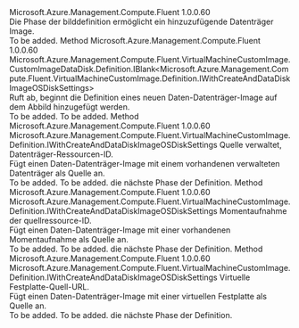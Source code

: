 <Type Name="IWithDataDiskImage" FullName="Microsoft.Azure.Management.Compute.Fluent.VirtualMachineCustomImage.Definition.IWithDataDiskImage">
  <TypeSignature Language="C#" Value="public interface IWithDataDiskImage" />
  <TypeSignature Language="ILAsm" Value=".class public interface auto ansi abstract IWithDataDiskImage" />
  <TypeSignature Language="DocId" Value="T:Microsoft.Azure.Management.Compute.Fluent.VirtualMachineCustomImage.Definition.IWithDataDiskImage" />
  <TypeSignature Language="VB.NET" Value="Public Interface IWithDataDiskImage" />
  <TypeSignature Language="F#" Value="type IWithDataDiskImage = interface" />
  <AssemblyInfo>
    <AssemblyName>Microsoft.Azure.Management.Compute.Fluent</AssemblyName>
    <AssemblyVersion>1.0.0.60</AssemblyVersion>
  </AssemblyInfo>
  <Interfaces />
  <Docs>
    <summary>
            Die Phase der bilddefinition ermöglicht ein hinzuzufügende Datenträger Image.
            </summary>
    <remarks>To be added.</remarks>
  </Docs>
  <Members>
    <Member MemberName="DefineDataDiskImage">
      <MemberSignature Language="C#" Value="public Microsoft.Azure.Management.Compute.Fluent.VirtualMachineCustomImage.CustomImageDataDisk.Definition.IBlank&lt;Microsoft.Azure.Management.Compute.Fluent.VirtualMachineCustomImage.Definition.IWithCreateAndDataDiskImageOSDiskSettings&gt; DefineDataDiskImage ();" />
      <MemberSignature Language="ILAsm" Value=".method public hidebysig newslot virtual instance class Microsoft.Azure.Management.Compute.Fluent.VirtualMachineCustomImage.CustomImageDataDisk.Definition.IBlank`1&lt;class Microsoft.Azure.Management.Compute.Fluent.VirtualMachineCustomImage.Definition.IWithCreateAndDataDiskImageOSDiskSettings&gt; DefineDataDiskImage() cil managed" />
      <MemberSignature Language="DocId" Value="M:Microsoft.Azure.Management.Compute.Fluent.VirtualMachineCustomImage.Definition.IWithDataDiskImage.DefineDataDiskImage" />
      <MemberSignature Language="VB.NET" Value="Public Function DefineDataDiskImage () As IBlank(Of IWithCreateAndDataDiskImageOSDiskSettings)" />
      <MemberSignature Language="F#" Value="abstract member DefineDataDiskImage : unit -&gt; Microsoft.Azure.Management.Compute.Fluent.VirtualMachineCustomImage.CustomImageDataDisk.Definition.IBlank&lt;Microsoft.Azure.Management.Compute.Fluent.VirtualMachineCustomImage.Definition.IWithCreateAndDataDiskImageOSDiskSettings&gt;" Usage="iWithDataDiskImage.DefineDataDiskImage " />
      <MemberType>Method</MemberType>
      <AssemblyInfo>
        <AssemblyName>Microsoft.Azure.Management.Compute.Fluent</AssemblyName>
        <AssemblyVersion>1.0.0.60</AssemblyVersion>
      </AssemblyInfo>
      <ReturnValue>
        <ReturnType>Microsoft.Azure.Management.Compute.Fluent.VirtualMachineCustomImage.CustomImageDataDisk.Definition.IBlank&lt;Microsoft.Azure.Management.Compute.Fluent.VirtualMachineCustomImage.Definition.IWithCreateAndDataDiskImageOSDiskSettings&gt;</ReturnType>
      </ReturnValue>
      <Parameters />
      <Docs>
        <summary>
            Ruft ab, beginnt die Definition eines neuen Daten-Datenträger-Image auf dem Abbild hinzugefügt werden.
            </summary>
        <returns>To be added.</returns>
        <remarks>To be added.</remarks>
      </Docs>
    </Member>
    <Member MemberName="WithDataDiskImageFromManagedDisk">
      <MemberSignature Language="C#" Value="public Microsoft.Azure.Management.Compute.Fluent.VirtualMachineCustomImage.Definition.IWithCreateAndDataDiskImageOSDiskSettings WithDataDiskImageFromManagedDisk (string sourceManagedDiskId);" />
      <MemberSignature Language="ILAsm" Value=".method public hidebysig newslot virtual instance class Microsoft.Azure.Management.Compute.Fluent.VirtualMachineCustomImage.Definition.IWithCreateAndDataDiskImageOSDiskSettings WithDataDiskImageFromManagedDisk(string sourceManagedDiskId) cil managed" />
      <MemberSignature Language="DocId" Value="M:Microsoft.Azure.Management.Compute.Fluent.VirtualMachineCustomImage.Definition.IWithDataDiskImage.WithDataDiskImageFromManagedDisk(System.String)" />
      <MemberSignature Language="VB.NET" Value="Public Function WithDataDiskImageFromManagedDisk (sourceManagedDiskId As String) As IWithCreateAndDataDiskImageOSDiskSettings" />
      <MemberSignature Language="F#" Value="abstract member WithDataDiskImageFromManagedDisk : string -&gt; Microsoft.Azure.Management.Compute.Fluent.VirtualMachineCustomImage.Definition.IWithCreateAndDataDiskImageOSDiskSettings" Usage="iWithDataDiskImage.WithDataDiskImageFromManagedDisk sourceManagedDiskId" />
      <MemberType>Method</MemberType>
      <AssemblyInfo>
        <AssemblyName>Microsoft.Azure.Management.Compute.Fluent</AssemblyName>
        <AssemblyVersion>1.0.0.60</AssemblyVersion>
      </AssemblyInfo>
      <ReturnValue>
        <ReturnType>Microsoft.Azure.Management.Compute.Fluent.VirtualMachineCustomImage.Definition.IWithCreateAndDataDiskImageOSDiskSettings</ReturnType>
      </ReturnValue>
      <Parameters>
        <Parameter Name="sourceManagedDiskId" Type="System.String" />
      </Parameters>
      <Docs>
        <param name="sourceManagedDiskId">Quelle verwaltet, Datenträger-Ressourcen-ID.</param>
        <summary>
            Fügt einen Daten-Datenträger-Image mit einem vorhandenen verwalteten Datenträger als Quelle an.
            </summary>
        <returns>To be added.</returns>
        <remarks>To be added.</remarks>
        <return>die nächste Phase der Definition.</return>
      </Docs>
    </Member>
    <Member MemberName="WithDataDiskImageFromSnapshot">
      <MemberSignature Language="C#" Value="public Microsoft.Azure.Management.Compute.Fluent.VirtualMachineCustomImage.Definition.IWithCreateAndDataDiskImageOSDiskSettings WithDataDiskImageFromSnapshot (string sourceSnapshotId);" />
      <MemberSignature Language="ILAsm" Value=".method public hidebysig newslot virtual instance class Microsoft.Azure.Management.Compute.Fluent.VirtualMachineCustomImage.Definition.IWithCreateAndDataDiskImageOSDiskSettings WithDataDiskImageFromSnapshot(string sourceSnapshotId) cil managed" />
      <MemberSignature Language="DocId" Value="M:Microsoft.Azure.Management.Compute.Fluent.VirtualMachineCustomImage.Definition.IWithDataDiskImage.WithDataDiskImageFromSnapshot(System.String)" />
      <MemberSignature Language="VB.NET" Value="Public Function WithDataDiskImageFromSnapshot (sourceSnapshotId As String) As IWithCreateAndDataDiskImageOSDiskSettings" />
      <MemberSignature Language="F#" Value="abstract member WithDataDiskImageFromSnapshot : string -&gt; Microsoft.Azure.Management.Compute.Fluent.VirtualMachineCustomImage.Definition.IWithCreateAndDataDiskImageOSDiskSettings" Usage="iWithDataDiskImage.WithDataDiskImageFromSnapshot sourceSnapshotId" />
      <MemberType>Method</MemberType>
      <AssemblyInfo>
        <AssemblyName>Microsoft.Azure.Management.Compute.Fluent</AssemblyName>
        <AssemblyVersion>1.0.0.60</AssemblyVersion>
      </AssemblyInfo>
      <ReturnValue>
        <ReturnType>Microsoft.Azure.Management.Compute.Fluent.VirtualMachineCustomImage.Definition.IWithCreateAndDataDiskImageOSDiskSettings</ReturnType>
      </ReturnValue>
      <Parameters>
        <Parameter Name="sourceSnapshotId" Type="System.String" />
      </Parameters>
      <Docs>
        <param name="sourceSnapshotId">Momentaufnahme der quellressource-ID.</param>
        <summary>
            Fügt einen Daten-Datenträger-Image mit einer vorhandenen Momentaufnahme als Quelle an.
            </summary>
        <returns>To be added.</returns>
        <remarks>To be added.</remarks>
        <return>die nächste Phase der Definition.</return>
      </Docs>
    </Member>
    <Member MemberName="WithDataDiskImageFromVhd">
      <MemberSignature Language="C#" Value="public Microsoft.Azure.Management.Compute.Fluent.VirtualMachineCustomImage.Definition.IWithCreateAndDataDiskImageOSDiskSettings WithDataDiskImageFromVhd (string sourceVhdUrl);" />
      <MemberSignature Language="ILAsm" Value=".method public hidebysig newslot virtual instance class Microsoft.Azure.Management.Compute.Fluent.VirtualMachineCustomImage.Definition.IWithCreateAndDataDiskImageOSDiskSettings WithDataDiskImageFromVhd(string sourceVhdUrl) cil managed" />
      <MemberSignature Language="DocId" Value="M:Microsoft.Azure.Management.Compute.Fluent.VirtualMachineCustomImage.Definition.IWithDataDiskImage.WithDataDiskImageFromVhd(System.String)" />
      <MemberSignature Language="VB.NET" Value="Public Function WithDataDiskImageFromVhd (sourceVhdUrl As String) As IWithCreateAndDataDiskImageOSDiskSettings" />
      <MemberSignature Language="F#" Value="abstract member WithDataDiskImageFromVhd : string -&gt; Microsoft.Azure.Management.Compute.Fluent.VirtualMachineCustomImage.Definition.IWithCreateAndDataDiskImageOSDiskSettings" Usage="iWithDataDiskImage.WithDataDiskImageFromVhd sourceVhdUrl" />
      <MemberType>Method</MemberType>
      <AssemblyInfo>
        <AssemblyName>Microsoft.Azure.Management.Compute.Fluent</AssemblyName>
        <AssemblyVersion>1.0.0.60</AssemblyVersion>
      </AssemblyInfo>
      <ReturnValue>
        <ReturnType>Microsoft.Azure.Management.Compute.Fluent.VirtualMachineCustomImage.Definition.IWithCreateAndDataDiskImageOSDiskSettings</ReturnType>
      </ReturnValue>
      <Parameters>
        <Parameter Name="sourceVhdUrl" Type="System.String" />
      </Parameters>
      <Docs>
        <param name="sourceVhdUrl">Virtuelle Festplatte-Quell-URL.</param>
        <summary>
            Fügt einen Daten-Datenträger-Image mit einer virtuellen Festplatte als Quelle an.
            </summary>
        <returns>To be added.</returns>
        <remarks>To be added.</remarks>
        <return>die nächste Phase der Definition.</return>
      </Docs>
    </Member>
  </Members>
</Type>